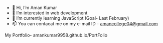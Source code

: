 - 👋 Hi, I’m Aman Kumar
- 👀 I’m interested in web development
- 🌱 I’m currently learning JavaScript (Goal- Last February)
- 📫 You can contacat me on my e-mail ID - amancollege04@gmail.com

My Portfolio- amankumar9958.github.io/PortFolio
<!---
AmanKumar9958/AmanKumar9958 is a ✨ special ✨ repository because its `README.md` (this file) appears on your GitHub profile.
You can click the Preview link to take a look at your changes.
--->
